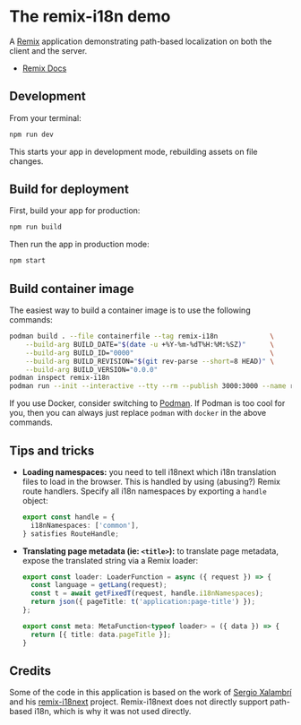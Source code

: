 # The remix-i18n demo

A [Remix](https://remix.run/) application demonstrating path-based localization on both the client and the server.

- [Remix Docs](https://remix.run/docs)

## Development

From your terminal:

``` sh
npm run dev
```

This starts your app in development mode, rebuilding assets on file changes.

## Build for deployment

First, build your app for production:

``` sh
npm run build
```

Then run the app in production mode:

``` sh
npm start
```

## Build container image

The easiest way to build a container image is to use the following commands:

``` sh
podman build . --file containerfile --tag remix-i18n             \
    --build-arg BUILD_DATE="$(date -u +%Y-%m-%dT%H:%M:%SZ)"      \
    --build-arg BUILD_ID="0000"                                  \
    --build-arg BUILD_REVISION="$(git rev-parse --short=8 HEAD)" \
    --build-arg BUILD_VERSION="0.0.0"
podman inspect remix-i18n
podman run --init --interactive --tty --rm --publish 3000:3000 --name remix-i18n remix-i18n
```

If you use Docker, consider switching to [Podman](https://podman.io/). If Podman
is too cool for you, then you can always just replace `podman` with `docker` in
the above commands.

## Tips and tricks

- **Loading namespaces:** you need to tell i18next which i18n translation files to load in the browser. This is handled
  by using (abusing?) Remix route handlers. Specify all i18n namespaces by exporting a `handle` object:

  ``` typescript
  export const handle = {
    i18nNamespaces: ['common'],
  } satisfies RouteHandle;
  ```

- **Translating page metadata (ie: `<title>`):** to translate page metadata, expose the translated string via a Remix
  loader:

  ``` typescript
  export const loader: LoaderFunction = async ({ request }) => {
    const language = getLang(request);
    const t = await getFixedT(request, handle.i18nNamespaces);
    return json({ pageTitle: t('application:page-title') });
  };

  export const meta: MetaFunction<typeof loader> = ({ data }) => {
    return [{ title: data.pageTitle }];
  }
  ```

## Credits

Some of the code in this application is based on the work of [Sergio Xalambrí](https://github.com/sergiodxa) and his
[remix-i18next](https://github.com/sergiodxa/remix-i18next) project. Remix-i18next does not directly support path-based
i18n, which is why it was not used directly.
